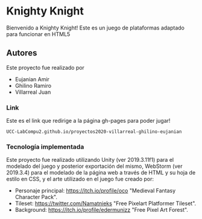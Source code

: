 # Knighty Knight
Bienvenido a Knighty Knight!
Este es un juego de plataformas adaptado para funcionar en HTML5

## Autores

Este proyecto fue realizado por
- Eujanian Amir
- Ghilino Ramiro
- Villarreal Juan 

### Link

Este es el link que redirige a la página gh-pages para poder jugar!

```
UCC-LabCompu2.github.io/proyectos2020-villarreal-ghilino-eujanian
```

### Tecnología implementada

Este proyecto fue realizado utilizando Unity (ver 2019.3.11f1) para el modelado del juego y posterior exportación del mismo, WebStorm (ver 2019.3.4) para el modelado de la página web a través de HTML y su hoja de estilo en CSS, y el arte utilizado en el juego fue creado por:

- Personaje principal: https://itch.io/profile/oco "Medieval Fantasy Character Pack".
- Tileset: https://twitter.com/Namatnieks "Free Pixelart Platformer Tileset".
- Background: https://itch.io/profile/edermunizz "Free Pixel Art Forest".

